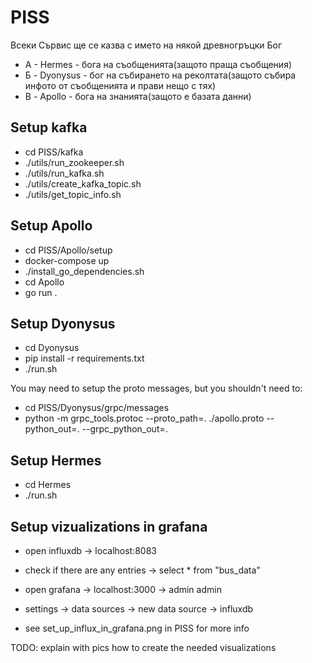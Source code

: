 # PISS
Всеки Сървис ще се казва с името на някой древногръцки Бог

* A - Hermes - бога на съобщенията(защото праща съобщения)
* Б - Dyonysus - бог на събирането на реколтата(защото събира инфото от съобщенията и прави нещо с тях)
* В - Apollo - бога на знанията(защото е базата данни)

## Setup kafka
* cd PISS/kafka
* ./utils/run_zookeeper.sh
* ./utils/run_kafka.sh
* ./utils/create_kafka_topic.sh
* ./utils/get_topic_info.sh

## Setup Apollo
* cd PISS/Apollo/setup
* docker-compose up
* ./install_go_dependencies.sh
* cd Apollo
* go run .

## Setup Dyonysus
* cd Dyonysus
* pip install -r requirements.txt
* ./run.sh

You may need to setup the proto messages, but you shouldn't need to:
* cd PISS/Dyonysus/grpc/messages
* python -m grpc_tools.protoc --proto_path=. ./apollo.proto --python_out=. --grpc_python_out=.

## Setup Hermes
* cd Hermes
* ./run.sh

## Setup vizualizations in grafana
* open influxdb -> localhost:8083
* check if there are any entries -> select * from "bus_data"

* open grafana -> localhost:3000 -> admin admin
* settings -> data sources -> new data source -> influxdb
* see set_up_influx_in_grafana.png in PISS for more info

TODO: explain with pics how to create the needed visualizations